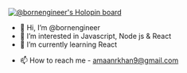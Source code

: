 [![@bornengineer's Holopin board](https://holopin.me/bornengineer)](https://holopin.io/@bornengineer)
- 👋 Hi, I’m @bornengineer
- 👀 I’m interested in Javascript, Node js & React
- 🌱 I’m currently learning React
<!-- - 💞️ I’m looking to collaborate on Mera -->
- 📫 How to reach me - amaanrkhan9@gmail.com

<!---
bornengineer/bornengineer is a ✨ special ✨ repository because its `README.md` (this file) appears on your GitHub profile.
You can click the Preview link to take a look at your changes.
--->
